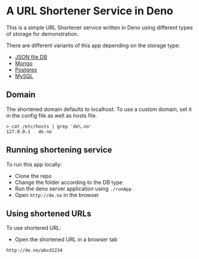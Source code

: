 # A URL Shortener Service in Deno

This is a simple URL Shortener service written in Deno using different types of
storage for demonstration.

There are different variants of this app depending on the storage type:

- [JSON file DB](app-json-db)
- [Mongo](app-mongo-db)
- [Postgres](app-postgres-db)
- [MySQL](app-mysql-db)

## Domain

The shortened domain defaults to localhost. To use a custom domain, set it in
the config file as well as hosts file.

```
> cat /etc/hosts | grep 'de\.no'
127.0.0.1	de.no
```

## Running shortening service

To run this app locally:

- Clone the repo
- Change the folder according to the DB type
- Run the deno server application using `./runApp`
- Open `http://de.no` in the browser

## Using shortened URLs

To use shortered URL:

- Open the shortened URL in a browser tab

`http://de.no/abcd1234`
